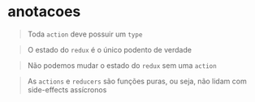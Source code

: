 # anotacoes

> Toda ```action``` deve possuir um ```type```

> O estado do ```redux``` é o único podento de verdade

> Não podemos mudar o estado do ```redux``` sem uma ```action```

> As ```actions``` e ```reducers``` são funções puras, ou seja, não lidam com side-effects assícronos
